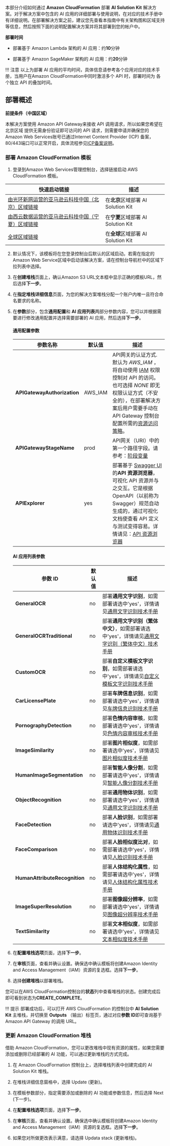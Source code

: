 本部分介绍如何通过 **Amazon CloudFormation** 部署 **AI Solution Kit** 解决方案。对于解决方案中包含的 AI 应用的详细部署与使用说明，在对应的技术手册中有详细说明。在部署解决方案之前，建议您先查看本指南中有关架构图和区域支持等信息，然后按照下面的说明配置解决方案并将其部署到您的帐户中。

**部署时间**

- 部署基于 Amazon Lambda 架构的 AI 应用：约**10**分钟

- 部署基于 Amazon SageMaker 架构的 AI 应用：约**20**分钟

!!! 注意
    以上为部署 AI 应用的平均时间，具体信息请参考各个应用对应的技术手册，当用户在Amazon CloudFormation中同时激活多个 API 时，部署时间为 各个独立 API 的叠加时间。

## 部署概述

**前提条件（中国区域）**

本解决方案使用 Amazon API Gateway来接收 API 调用请求，所以如果您希望在 北京区域 提供无需身份验证即可访问的 API 请求，则需要申请并确保您的Amazon Web Services账号已通过Internet Content Provider (ICP) 备案，80/443端口可以正常开启，具体流程参见[ICP备案说明](https://s3.cn-north-1.amazonaws.com.cn/sinnetcloud/ICP+recordal/ICP%E5%A4%87%E6%A1%88%E8%AF%B4%E6%98%8E.pdf)。

### 部署 Amazon CloudFormation 模板

1. 登录到Amazon Web Services管理控制台，选择链接启动 AWS CloudFormation 模板。

| 快速启动链接 | 描述 |
| ---------- | --- |
| [由光环新网运营的亚马逊云科技中国（北京）区域链接][template-china1] |  在**北京**区域部署 AI Solution Kit |
| [由西云数据运营的亚马逊云科技中国（宁夏）区域链接][template-china2] |  在**宁夏**区域部署 AI Solution Kit |
| [全球区域链接][template-global] |  在**全球**区域部署 AI Solution Kit  |

2. 默认情况下，该模板将在您登录控制台后默认的区域启动。若需在指定的Amazon Web Service区域中启动该解决方案，请在控制台导航栏中的区域下拉列表中选择。

3. 在**创建堆栈**页面上，确认Amazon S3 URL文本框中显示正确的模板URL，然后选择**下一步**。

4. 在**指定堆栈详细信息**页面，为您的解决方案堆栈分配一个账户内唯一且符合命名要求的名称。

5. 在**参数**部分，包含**通用配置**和 **AI 应用列表**两部分参数内容，您可以并根据需要进行修改通用配置并选择需要部署的 AI 应用，然后选择**下一步**。

    #### **通用配置参数**

    |  参数名称   |  默认值 |  描述 |
    |  ----------  | ---------| -----------  |
    | **APIGatewayAuthorization**  | AWS_IAM  | API网关的认证方式. 默认为 *AWS_IAM* ，将自动使用 [IAM](https://docs.aws.amazon.com/zh_cn/apigateway/latest/developerguide/permissions.html) 权限控制对 API 的访问。也可选择 *NONE* 即无权限认证方式（不安全的），在部署解决方案后用户需要手动在 API Gateway 控制台配置所需的[资源访问策略](https://docs.aws.amazon.com/zh_cn/apigateway/latest/developerguide/apigateway-control-access-to-api.html)。|
    | **APIGatewayStageName**    | prod    | API网关（URI）中的第一个路径字段。请参考：[阶段变量](https://docs.aws.amazon.com/zh_cn/apigateway/latest/developerguide/stage-variables.html) |
    | **APIExplorer**  | yes  | 部署基于 [Swagger UI](https://swagger.io/tools/swagger-ui/) 的**API 资源浏览器**，可视化 API 资源并与之交互。它是根据 OpenAPI（以前称为 Swagger）规范自动生成的，通过可视化文档使查看 API 定义与测试变得容易。详情请见：[API 资源浏览器](api-explorer.md) |

    #### **AI 应用列表参数**

    |  参数 ID   |  默认值 |  描述 |
    |  ----------  | ---------| -----------  |
    | **GeneralOCR**  | no  | 部署**通用文字识别**，如需部署请选中'yes'，详情请见[通用文字识别技术手册](deploy-general-ocr.md) |
    | **GeneralOCRTraditional**  | no  | 部署**通用文字识别（繁体中文）**，如需部署请选中'yes'，详情请见[通用文字识别（繁体中文）技术手册](deploy-general-ocr-traditional.md) |
    | **CustomOCR**  | no  | 部署**自定义模板文字识别**，如需部署请选中'yes'，详情请见[自定义模板文字识别技术手册](deploy-custom-ocr.md) |
    | **CarLicensePlate**  | no  | 部署**车牌信息识别**，如需部署请选中'yes'，详情请见[车牌信息识别技术手册](deploy-car-license-plate.md) |
    | **PornographyDetection**  | no  | 部署**色情内容审核**，如需部署请选中'yes'，详情请见[色情内容审核技术手册](deploy-pornography-detection.md) |
    | **ImageSimilarity**  | no  | 部署**图片相似度**，如需部署请选中'yes'，详情请见[图片相似度技术手册](deploy-image-similarity.md) |
    | **HumanImageSegmentation**  | no  | 部署**智能人像分割**，如需部署请选中'yes'，详情请见[智能人像分割技术手册](deploy-human-image-segmentation.md) |
    | **ObjectRecognition**  | no  | 部署**通用物体识别**，如需部署请选中'yes'，详情请见[通用文字识别技术手册](deploy-object-recognition.md) |
    | **FaceDetection**  | no  | 部署**人脸识别**，如需部署请选中'yes'，详情请见[通用物体识别技术手册](deploy-face-detection.md) |
    | **FaceComparison**  | no  | 部署**人脸相似度比对**，如需部署请选中'yes'，详情请见[人脸识别技术手册](deploy-face-comparison.md) |
    | **HumanAttributeRecognition**  | no  | 部署**人体结构化属性**，如需部署请选中'yes'，详情请见[人体结构化属性技术手册](deploy-human-attribute-recognition.md) |
    | **ImageSuperResolution**  | no  | 部署**图像超分辨率**，如需部署请选中'yes'，详情请见[图像超分辨率技术手册](deploy-image-super-resolution.md) |
    | **TextSimilarity**  | no  | 部署**文本相似度**，如需部署请选中'yes'，详情请见[文本相似度技术手册](deploy-text_similarity.md) |

6. 在**配置堆栈选项**页面，选择**下一步**。

7. 在**审核**页面，查看并确认设置。确保选中确认模板将创建Amazon Identity and Access Management（IAM）资源的复选框。选择**下一步**。

8. 选择**创建堆栈**以部署堆栈。

您可以在AWS CloudFormation控制台的**状态**列中查看堆栈的状态。创建完成后即可看到状态为**CREATE_COMPLETE**。

!!! 提示
    部署成功后，可以打开 AWS CloudFormation 的控制台中 **AI Solution Kit** 主堆栈，并切换至 **Outputs** （输出）标签页，通过对应**参数 ID**即可查询基于 Amazon API Gateway 的调用 URL。

### 更新 Amazon CloudFormation 堆栈

借助 Amazon CloudFormation，您可以更改堆栈中现有资源的属性，如果您需要添加或删除已经部署的 AI 功能，可以通过更新堆栈的方式完成。

1. 在 Amazon CloudFormation 控制台上，选择堆栈列表中创建完成的 AI Solution Kit 堆栈。

2. 在堆栈详细信息窗格中，选择 Update (更新)。

3. 在模板参数部分，指定需要添加或删除的 AI 功能或参数信息，然后选择 Next (下一步)。

4. 在**配置堆栈选项**页面，选择**下一步**。

5. 在**审核**页面，查看并确认设置。确保选中确认模板将创建Amazon Identity and Access Management（IAM）资源的复选框。选择**下一步**。

6. 如果您对所做更改表示满意，请选择 Updata stack (更新堆栈)。

[template-china1]:https://cn-north-1.console.amazonaws.cn/cloudformation/home?region=cn-north-1#/stacks/create/template?stackName=AIKitsInferOCRStack&templateURL=https://aws-gcr-solutions.s3.cn-north-1.amazonaws.com.cn/Aws-gcr-ai-solution-kit/v1.2.0/AI-Solution-Kit.template

[template-china2]:https://cn-northwest-1.console.amazonaws.cn/cloudformation/home?region=cn-northwest-1#/stacks/create/template?stackName=AIKitsInferOCRStack&templateURL=https://aws-gcr-solutions.s3.cn-north-1.amazonaws.com.cn/Aws-gcr-ai-solution-kit/v1.2.0/AI-Solution-Kit.template

[template-global]: https://console.aws.amazon.com/cloudformation/home?region=us-east-1#/stacks/create/template?stackName=AIKitsInferOCRStack&templateURL=https://aws-gcr-solutions.s3.amazonaws.com/Aws-gcr-ai-solution-kit/v1.2.0/AI-Solution-Kit.template
